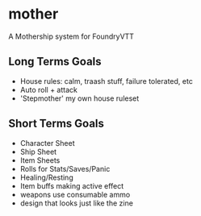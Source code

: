 # mother
A Mothership system for FoundryVTT

## Long Terms Goals

- House rules: calm, traash stuff, failure tolerated, etc
- Auto roll + attack
- 'Stepmother' my own house ruleset

## Short Terms Goals

- Character Sheet
- Ship Sheet
- Item Sheets
- Rolls for Stats/Saves/Panic
- Healing/Resting
- Item buffs making active effect
- weapons use consumable ammo
- design that looks just like the zine